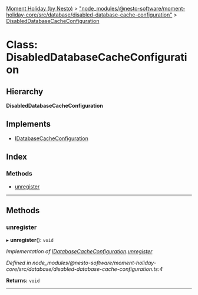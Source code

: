 [Moment Holiday (by Nesto)](../README.md) > ["node_modules/@nesto-software/moment-holiday-core/src/database/disabled-database-cache-configuration"](../modules/_node_modules__nesto_software_moment_holiday_core_src_database_disabled_database_cache_configuration_.md) > [DisabledDatabaseCacheConfiguration](../classes/_node_modules__nesto_software_moment_holiday_core_src_database_disabled_database_cache_configuration_.disableddatabasecacheconfiguration.md)

# Class: DisabledDatabaseCacheConfiguration

## Hierarchy

**DisabledDatabaseCacheConfiguration**

## Implements

* [IDatabaseCacheConfiguration](../interfaces/_node_modules__nesto_software_moment_holiday_core_src_database_database_cache_configuration_interface_.idatabasecacheconfiguration.md)

## Index

### Methods

* [unregister](_node_modules__nesto_software_moment_holiday_core_src_database_disabled_database_cache_configuration_.disableddatabasecacheconfiguration.md#unregister)

---

## Methods

<a id="unregister"></a>

###  unregister

▸ **unregister**(): `void`

*Implementation of [IDatabaseCacheConfiguration](../interfaces/_node_modules__nesto_software_moment_holiday_core_src_database_database_cache_configuration_interface_.idatabasecacheconfiguration.md).[unregister](../interfaces/_node_modules__nesto_software_moment_holiday_core_src_database_database_cache_configuration_interface_.idatabasecacheconfiguration.md#unregister)*

*Defined in node_modules/@nesto-software/moment-holiday-core/src/database/disabled-database-cache-configuration.ts:4*

**Returns:** `void`

___

